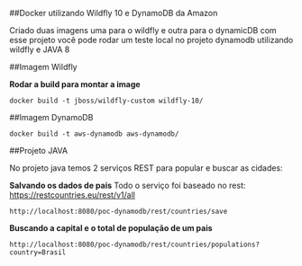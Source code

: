 ##Docker utilizando Wildfly 10 e DynamoDB da Amazon

Criado duas imagens uma para o wildfly e outra para o dynamicDB com esse projeto você pode rodar um teste local no projeto dynamodb utilizando wildfly e JAVA 8


##Imagem Wildfly

**Rodar a build para montar a image**

```
docker build -t jboss/wildfly-custom wildfly-10/
```

##Imagem DynamoDB

```
docker build -t aws-dynamodb aws-dynamodb/
```


##Projeto JAVA

No projeto java temos 2 serviços REST para popular e buscar as cidades:


**Salvando os dados de pais**
Todo o serviço foi baseado no rest: https://restcountries.eu/rest/v1/all

```
http://localhost:8080/poc-dynamodb/rest/countries/save
```


**Buscando a capital e o total de população de um pais**

```
http://localhost:8080/poc-dynamodb/rest/countries/populations?country=Brasil
```
